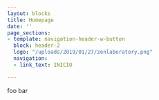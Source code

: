 ```yaml
---
layout: blocks
title: Homepage
date: ''
page_sections:
- template: navigation-header-w-button
  block: header-2
  logo: "/uploads/2019/01/27/zenlaboratory.png"
  navigation:
  - link_text: INICIO

---
```

foo bar
